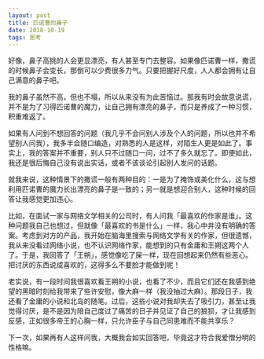 ```yaml
---
layout: post
title: 匹诺曹的鼻子
date: 2018-10-19
tags: 思考
---
```


好像，鼻子高挑的人会更显漂亮，有人甚至专门去整容。如果像匹诺曹一样，撒谎的时候鼻子会变长，那倒可以少费很多力气。只要把握好尺度，人人都会拥有让自己满意的鼻子吧。

我的鼻子虽然不高，但也不塌，所以从来没有为此苦恼过。那我有时会故意说谎，并不是为了习得匹诺曹的魔力，让自己拥有漂亮的鼻子，而只是养成了一种习惯，积重难返了。

如果有人问到不想回答的问题（我几乎不会问别人涉及个人的问题，所以也并不希望别人问我），我多半会随口编造，对熟悉的人是这样，对陌生人更是如此了。事实上，我的答案并不重要，别人只不过随口一问，过不了多久就忘了。即便如此，我还是很后悔自己没有说出实话，或者不该谈论引起别人发问的话题。

就我来说，这种情景下的撒谎一般有两种目的：一是为了掩饰或美化什么，这与想利用匹诺曹的魔力长出漂亮的鼻子是一致的；另一就是想迎合别人，这种时候的回答让我感觉更加违心。

比如，在面试一家与网络文学相关的公司时，有人问我「最喜欢的作家是谁」。这种问题我自己也想过，但就像「最喜欢的书是什么」一样，我心中并没有明确的答案。考虑到对方的产品，我开始在脑海里搜索与网络文学有关的作家，但很遗憾，我从来没看过网络小说，也不认识网络作家，能想到的只有金庸和王朔这两个人了。于是，我回答了「王朔」，感觉像吃了屎一样，现在回想起来仍然有些恶心。把讨厌的东西说成喜欢的，这得多么不要脸才能做到呢！

老实说，有一段时间我很喜欢看王朔的小说，也看了不少，而且它们还在我感到绝望的黑暗时刻给我带来了些许安慰，像大麻一样（我没抽过大麻）。那段日子，我还看了金庸的小说和北岛的随笔。过后，这些小说对我却失去了吸引力，甚至让我觉得讨厌，是不是因为陪自己度过了痛苦的日子并见证了自己的狼狈，才让我感到反感，正如很多帝王的心胸一样，只允许臣子与自己同患难而不能共享乐？

下一次，如果再有人这样问我，大概我会如实回答吧，毕竟这才符合我爱憎分明的性格嘛。


